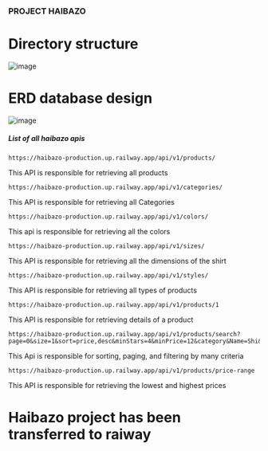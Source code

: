 ### PROJECT HAIBAZO

# Directory structure
![image](https://github.com/user-attachments/assets/c5d585fe-03b2-4770-997a-3c6d389b3068)

# ERD database design

![image](https://github.com/user-attachments/assets/aeed1f83-51f5-4dcd-a5c8-aee13acc2821)

##### List of all haibazo apis 
```
https://haibazo-production.up.railway.app/api/v1/products/
```
This API is responsible for retrieving all products
```
https://haibazo-production.up.railway.app/api/v1/categories/
```
This API is responsible for retrieving all Categories

```
https://haibazo-production.up.railway.app/api/v1/colors/
```
This api is responsible for retrieving all the colors

```
https://haibazo-production.up.railway.app/api/v1/sizes/
```
This API is responsible for retrieving all the dimensions of the shirt
```
https://haibazo-production.up.railway.app/api/v1/styles/
```
This API is responsible for retrieving all types of products
```
https://haibazo-production.up.railway.app/api/v1/products/1
```
This API is responsible for retrieving details of a product

```
https://haibazo-production.up.railway.app/api/v1/products/search?page=0&size=1&sort=price,desc&minStars=4&minPrice=12&category&Name=Shi&size=2
```
This Api is responsible for sorting, paging, and filtering by many criteria
```
https://haibazo-production.up.railway.app/api/v1/products/price-range
```

This API is responsible for retrieving the lowest and highest prices


# Haibazo project has been transferred to raiway
